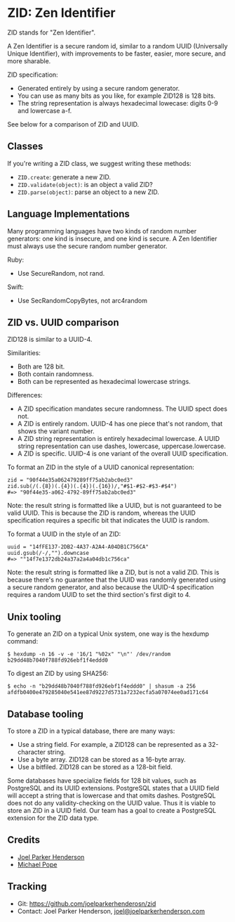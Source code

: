 # ZID: Zen Identifier

ZID stands for "Zen Identifier".

A Zen Identifier is a secure random id, similar to a random UUID (Universally Unique Identifier), with improvements to be faster, easier, more secure, and more sharable.

ZID specification:

  * Generated entirely by using a secure random generator.
  * You can use as many bits as you like, for example ZID128 is 128 bits.
  * The string representation is always hexadecimal lowecase: digits 0-9 and lowercase a-f.

See below for a comparison of ZID and UUID.

## Classes

If you're writing a ZID class, we suggest writing these methods:

  * `ZID.create`: generate a new ZID.
  * `ZID.validate(object)`: is an object a valid ZID?
  * `ZID.parse(object)`: parse an object to a new ZID.

## Language Implementations

Many programming languages have two kinds of random number generators: one kind is insecure, and one kind is secure. A Zen Identifier must always use the secure random number generator.

Ruby:

  * Use SecureRandom, not rand.

Swift:

  * Use SecRandomCopyBytes, not arc4random

## ZID vs. UUID comparison

ZID128 is similar to a UUID-4.

Similarities:

  * Both are 128 bit.
  * Both contain randomness.
  * Both can be represented as hexadecimal lowercase strings.

Differences:

  * A ZID specification mandates secure randomness. The UUID spect does not.
  * A ZID is entirely random. UUID-4 has one piece that's not random, that shows the variant number.
  * A ZID string representation is entirely hexadecimal lowercase. A UUID string representation can use dashes, lowercase, uppercase.lowercase.
  * A ZID is specific. UUID-4 is one variant of the overall UUID specification.

To format an ZID in the style of a UUID canonical representation:

    zid = "90f44e35a062479289ff75ab2abc0ed3"
    zid.sub(/(.{8})(.{4})(.{4})(.{16})/,"#$1-#$2-#$3-#$4")
    #=> "90f44e35-a062-4792-89ff75ab2abc0ed3"

Note: the result string is formatted like a UUID, but is not guaranteed to be valid UUID. This is because the ZID is random, whereas the UUID specification requires a specific bit that indicates the UUID is random.

To format a UUID in the style of an ZID:

    uuid = "14fFE137-2DB2-4A37-A2A4-A04DB1C756CA"
    uuid.gsub(/-/,"").downcase
    #=> ""14f7e1372db24a37a2a4a04db1c756ca"

Note: the result string is formatted like a ZID, but is not a valid ZID. This is because there's no guarantee that the UUID was randomly generated using a secure random generator, and also because the UUID-4 specification requires a random UUID to set the third section's first digit to 4.


## Unix tooling

To generate an ZID on a typical Unix system, one way is the hexdump command:

    $ hexdump -n 16 -v -e '16/1 "%02x" "\n"' /dev/random
    b29dd48b7040f788fd926ebf1f4eddd0

To digest an ZID by using SHA256:

    $ echo -n "b29dd48b7040f788fd926ebf1f4eddd0" | shasum -a 256
    afdfb0400e479285040e541ee87d9227d5731a7232ecfa5a07074ee0ad171c64


## Database tooling

To store a ZID in a typical database, there are many ways:

  * Use a string field. For example, a ZID128 can be represented as a 32-character string.
  * Use a byte array. ZID128 can be stored as a 16-byte array.
  * Use a bitfiled. ZID128 can be stored as a 128-bit field.

Some databases have specialize fields for 128 bit values, such as PostgreSQL and its UUID extensions. PostgreSQL states that a UUID field will accept a string that is lowercase and that omits dashes. PostgreSQL does not do any validity-checking on the UUID value. Thus it is viable to store an ZID in a UUID field. Our team has a goal to create a PostgreSQL extension for the ZID data type.

## Credits

* [Joel Parker Henderson](https://github.com/joelparkerhenderson)
* [Michael Pope](https://github.com/amorphid)

## Tracking

* Git: <https://github.com/joelparkerhenderosn/zid>
* Contact: Joel Parker Henderson, <joel@joelparkerhenderson.com>
